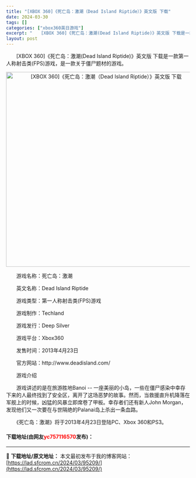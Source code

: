 ```yaml
---
title: "[XBOX 360]《死亡岛：激潮（Dead Island Riptide）》英文版 下载"
date: 2024-03-30
tags: []
categories: ["xbox360英日游戏"]
excerpt: "　　[XBOX 360]《死亡岛：激潮(Dead Island Riptide)》英文版 下载是一款第一人称射击类(FPS)游戏，是一款关于僵尸题材的游戏。 　　游戏名称：死亡岛：激潮 　　英文名称：Dead Island Riptide 　　游戏类型：第一人称射击类(FPS)游戏 　　游戏制作：T&hellip;"
layout: post
---
```


 <p>　　[XBOX 360]《死亡岛：激潮(Dead Island Riptide)》英文版 下载是一款第一人称射击类(FPS)游戏，是一款关于僵尸题材的游戏。</p> <p align="center"><img align="" border="0" src="https://lad.sfcrom.cn/wp-content/uploads/2024/03/20240330_6607e13cbe071.webp" width="533" alt="[XBOX 360]《死亡岛：激潮（Dead Island Riptide）》英文版 下载" /></p> <p>　　游戏名称：死亡岛：激潮</p> <p>　　英文名称：Dead Island Riptide</p> <p>　　游戏类型：第一人称射击类(FPS)游戏</p> <p>　　游戏制作：Techland</p> <p>　　游戏发行：Deep Silver</p> <p>　　游戏平台：Xbox360</p> <p>　　发售时间：2013年4月23日</p> <p>　　官方网站：http://www.deadisland.com/</p> <p>　　游戏介绍</p> <p>　　游戏讲述的是在旅游胜地Banoi -- 一座美丽的小岛，一些在僵尸感染中幸存下来的人最终找到了安全区，离开了这场恶梦的故事。然而，当救援直升机降落在军舰上的时候，凶猛的风暴立即席卷了甲板。幸存者们还有新人John Morgan，发现他们又一次要在与世隔绝的Palanai岛上杀出一条血路。</p> <p>　　《死亡岛：激潮》将于2013年4月23日登陆PC、Xbox 360和PS3。</p> <p><h4>下载地址(由网友<font color="red">yc757116570</font>发布)：</h4></p> 

---
📖 **下载地址/原文地址：** 本文最初发布于我的博客网站：[https://lad.sfcrom.cn/2024/03/95209/](https://lad.sfcrom.cn/2024/03/95209/)
